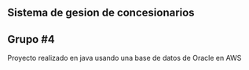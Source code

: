 ## Sistema de gesion de concesionarios
## Grupo #4

Proyecto realizado en java usando una base de datos de Oracle en AWS
